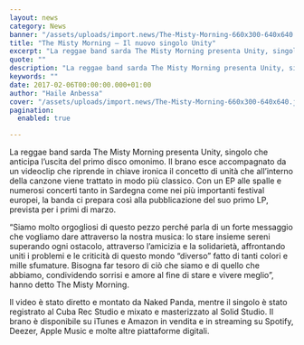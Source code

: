 ```yaml
---
layout: news
category: News
banner: "/assets/uploads/import.news/The-Misty-Morning-660x300-640x640.jpg"
title: "The Misty Morning – Il nuovo singolo Unity"
excerpt: "La reggae band sarda The Misty Morning presenta Unity, singolo che anticipa l’uscita del primo disco omonimo. Il brano esce accompagnato da un videoclip che riprende in chiave ironica il concetto di unità che all’interno della canzone viene trattato in modo più classico. Con un EP alle spalle e numerosi concerti tanto in Sardegna come [&hellip"
quote: ""
description: "La reggae band sarda The Misty Morning presenta Unity, singolo che anticipa l’uscita del primo disco omonimo. Il brano esce accompagnato da un videoclip che riprende in chiave ironica il concetto di unità che all’interno della canzone viene trattato in modo più classico. Con un EP alle spalle e numerosi concerti tanto in Sardegna come [&hellip"
keywords: ""
date: 2017-02-06T00:00:00.000+01:00
author: "Haile Anbessa"
cover: "/assets/uploads/import.news/The-Misty-Morning-660x300-640x640.jpg"
pagination:
  enabled: true

---
```


  
La reggae band sarda The Misty Morning presenta Unity, singolo che anticipa l’uscita del primo disco omonimo. Il brano esce accompagnato da un videoclip che riprende in chiave ironica il concetto di unità che all’interno della canzone viene trattato in modo più classico. Con un EP alle spalle e numerosi concerti tanto in Sardegna come nei più importanti festival europei, la banda ci prepara così alla pubblicazione del suo primo LP, prevista per i primi di marzo.

“Siamo molto orgogliosi di questo pezzo perché parla di un forte messaggio che vogliamo dare attraverso la nostra musica: lo stare insieme sereni superando ogni ostacolo, attraverso l’amicizia e la solidarietà, affrontando uniti i problemi e le criticità di questo mondo “diverso” fatto di tanti colori e mille sfumature. Bisogna far tesoro di ciò che siamo e di quello che abbiamo, condividendo sorrisi e amore al fine di stare e vivere meglio”, hanno detto The Misty Morning.

Il video è stato diretto e montato da Naked Panda, mentre il singolo è stato registrato al Cuba Rec Studio e mixato e masterizzato al Solid Studio. Il brano è disponibile su iTunes e Amazon in vendita e in streaming su Spotify, Deezer, Apple Music e molte altre piattaforme digitali.